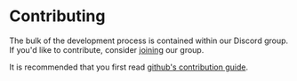 # Contributing
The bulk of the development process is contained within our Discord group. If you'd like to contribute, consider [joining](https://discordapp.com/invite/NACP6WZ) our group.

It is recommended that you first read [github's contribution guide](https://github.com/firstcontributions/first-contributions).

